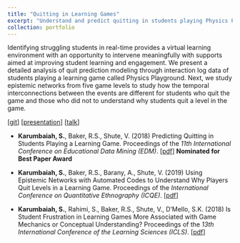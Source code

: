 ```yaml
---
title: "Quitting in Learning Games"
excerpt: "Understand and predict quitting in students playing Physics Playground – a Physics game for secondary school students"
collection: portfolio
---
```

Identifying struggling students in real-time provides a virtual learning environment with an opportunity to intervene meaningfully with supports aimed at improving student learning and engagement. We present a detailed analysis of quit prediction modeling through interaction log data of students playing a learning game called Physics Playground. Next, we study epistemic networks from five game levels to study how the temporal interconnections between the events are different for students who quit the game and those who did not to understand why students quit a level in the game.

\[[git](https://github.com/Shamya/Quit-Prediction-Physics-Playground.git)] \[[presentation](https://drive.google.com/file/d/1xJsJ4KiPNtEBFn90UNHX5EstPfBYGyWk/view?usp=sharing)] \[[talk](https://www.youtube.com/watch?v=jpsEdVD5BuU)]

* __Karumbaiah, S.__, Baker, R.S., Shute, V. (2018) Predicting Quitting in Students Playing a Learning Game. Proceedings of the _11th International Conference on Educational Data Mining (EDM)_. \[[pdf](http://www.upenn.edu/learninganalytics/ryanbaker/EDM2018_paper_39.pdf)]  **Nominated for Best Paper Award**

* __Karumbaiah, S.__, Baker, R.S., Barany, A., Shute, V. (2019) Using Epistemic Networks with Automated Codes to Understand Why Players Quit Levels in a Learning Game. Proceedings of the _International Conference on Quantitative Ethnography (ICQE)_. \[[pdf](http://www.upenn.edu/learninganalytics/ryanbaker/ICQE2019.pdf)]
* __Karumbaiah, S.__, Rahimi, S., Baker, R.S., Shute, V., D’Mello, S.K. (2018) Is Student Frustration in Learning Games More Associated with Game Mechanics or Conceptual Understanding? Proceedings of the _13th International Conference of the Learning Sciences (ICLS)_. \[[pdf](http://www.upenn.edu/learninganalytics/ryanbaker/ICLS-Shamya.pdf)]
